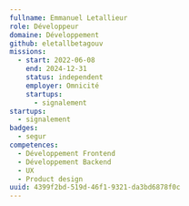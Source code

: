```yaml
---
fullname: Emmanuel Letallieur
role: Développeur
domaine: Développement
github: eletallbetagouv
missions:
  - start: 2022-06-08
    end: 2024-12-31
    status: independent
    employer: Omnicité
    startups:
      - signalement
startups:
  - signalement
badges:
  - segur
competences:
  - Développement Frontend
  - Développement Backend
  - UX
  - Product design
uuid: 4399f2bd-519d-46f1-9321-da3bd6878f0c
---
```

